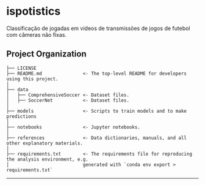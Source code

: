 ispotistics
==============================

Classificação de jogadas em videos de transmissões de jogos de futebol com câmeras não fixas.

Project Organization
------------

    ├── LICENSE
    ├── README.md               <- The top-level README for developers using this project.
    │
    ├── data
    │   ├── ComprehensiveSoccer <- Dataset files.
    │   ├── SoccerNet           <- Dataset files.
    │
    ├── models                  <- Scripts to train models and to make predictions
    │
    ├── notebooks               <- Jupyter notebooks.
    │
    ├── references              <- Data dictionaries, manuals, and all other explanatory materials.
    │
    ├── requirements.txt        <- The requirements file for reproducing the analysis environment, e.g.
    │                           generated with `conda env export > requirements.txt`



--------
